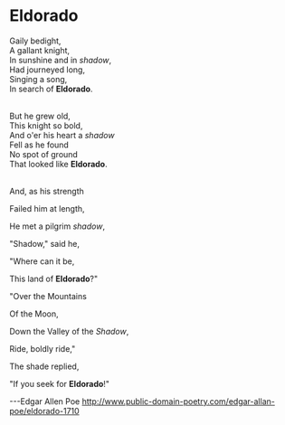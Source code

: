 # Eldorado

Gaily bedight,<br>
A gallant knight,<br>
In sunshine and in _shadow_, <br>
Had journeyed long,<br>
Singing a song,<br>
In search of **Eldorado**. <br> 
<br>

But he grew old,<br>
This knight so bold,<br>
And o'er his heart a _shadow_<br>
Fell as he found<br>
No spot of ground<br>
That looked like **Eldorado**.<br>
<br>


And, as his strength

Failed him at length,

He met a pilgrim _shadow_,

"Shadow," said he,

"Where can it be,

This land of **Eldorado**?"



"Over the Mountains

Of the Moon,

Down the Valley of the _Shadow_,

Ride, boldly ride,"

The shade replied,

"If you seek for **Eldorado**!"


---Edgar Allen Poe 
   http://www.public-domain-poetry.com/edgar-allan-poe/eldorado-1710
